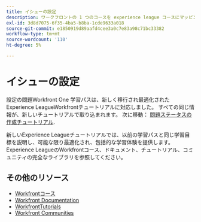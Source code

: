 ```yaml
---
title: イシューの設定
description: ワークフロントの 1 つのコースを experience league コースにマッピング
exl-id: 3d8d7075-6f35-4ba5-b8ba-1cde9633a018
source-git-commit: e1850919d89aafd4cee3a0c7e83a98c71bc33382
workflow-type: tm+mt
source-wordcount: '110'
ht-degree: 5%

---
```


# イシューの設定

設定の問題Workfront One 学習パスは、新しく移行され最適化されたExperience LeagueWorkfrontチュートリアルに対応しました。  すべての同じ情報が、新しいチュートリアルで取り込まれます。 次に移動： [問題ステータスの作成チュートリアル](https://experienceleague.adobe.com/docs/workfront-learn/tutorials-workfront/home.html).

新しいExperience Leagueチュートリアルでは、以前の学習パスと同じ学習目標を説明し、可能な限り最適化され、包括的な学習体験を提供します。  Experience LeagueのWorkfrontコース、ドキュメント、チュートリアル、コミュニティの完全なライブラリを参照してください。


## その他のリソース

* [Workfrontコース](https://experienceleague.adobe.com/?lang=en&amp;Solution=Workfront#courses)
* [Workfront Documentation](https://experienceleague.adobe.com/docs/workfront.html)
* [WorkfrontTutorials](https://experienceleague.adobe.com/docs/workfront-learn/tutorials-workfront/home.html)
* [Workfront Communities](https://experienceleaguecommunities.adobe.com/t5/workfront/ct-p/workfront)
